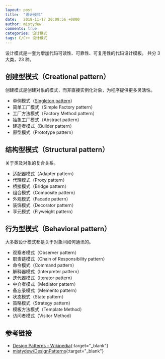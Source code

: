 ```yaml
---
layout: post
title:  "设计模式"
date:   2018-11-17 20:08:56 +0800
author: mistydew
comments: true
categories: 设计模式
tags: C/C++ 设计模式
---
```

设计模式是一套为增加代码可读性、可靠性、可复用性的代码设计模板。
共分 3 大类，23 种。

## 创建型模式（Creational pattern）

创建模式是创建对象的模式，而非直接实例化对象，为程序提供更多灵活性。

* 单例模式（[Singleton pattern](/blog/2018/11/singleton-pattern.html)）
* 简单工厂模式（Simple Factory pattern）
* 工厂方法模式（Factory Method pattern）
* 抽象工厂模式（Abstract pattern）
* 建造者模式（Builder pattern）
* 原型模式（Prototype pattern）

## 结构型模式（Structural pattern）

关于类及对象的复合关系。

* 适配器模式（Adapter pattern）
* 代理模式（Proxy pattern）
* 桥接模式（Bridge pattern）
* 组合模式（Composite pattern）
* 外观模式（Facade pattern）
* 装饰模式（Decorator pattern）
* 享元模式（Flyweight pattern）

## 行为型模式（Behavioral pattern）

大多数设计模式都是关于对象间如何通讯的。

* 观察者模式（Observer pattern）
* 职责链模式（Chain of Responsibility pattern）
* 命令模式（Command pattern）
* 解释器模式（Interpreter pattern）
* 迭代器模式（Iterator pattern）
* 中介者模式（Mediator pattern）
* 备忘录模式（Memento pattern）
* 状态模式（State pattern）
* 策略模式（Strategy pattern）
* 模板方法模式（Template Method）
* 访问者模式（Visitor Method）

## 参考链接

* [Design Patterns - Wikipedia](https://en.wikipedia.org/wiki/Design_Patterns){:target="_blank"}
* [mistydew/DesignPatterns](https://github.com/mistydew/DesignPatterns){:target="_blank"}

